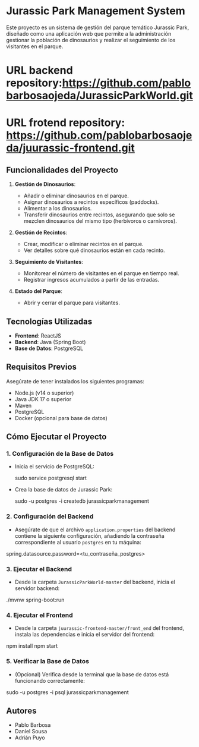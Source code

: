 # Jurassic Park Management System

Este proyecto es un sistema de gestión del parque temático Jurassic Park, diseñado como una aplicación web que permite a la administración gestionar la población de dinosaurios y realizar el seguimiento de los visitantes en el parque.

# URL backend repository:https://github.com/pablobarbosaojeda/JurassicParkWorld.git
# URL frotend repository: https://github.com/pablobarbosaojeda/juurassic-frontend.git

## Funcionalidades del Proyecto

1. **Gestión de Dinosaurios**:
   - Añadir o eliminar dinosaurios en el parque.
   - Asignar dinosaurios a recintos específicos (paddocks).
   - Alimentar a los dinosaurios.
   - Transferir dinosaurios entre recintos, asegurando que solo se mezclen dinosaurios del mismo tipo (herbívoros o carnívoros).

2. **Gestión de Recintos**:
   - Crear, modificar o eliminar recintos en el parque.
   - Ver detalles sobre qué dinosaurios están en cada recinto.

3. **Seguimiento de Visitantes**:
   - Monitorear el número de visitantes en el parque en tiempo real.
   - Registrar ingresos acumulados a partir de las entradas.

4. **Estado del Parque**:
   - Abrir y cerrar el parque para visitantes.

## Tecnologías Utilizadas

- **Frontend**: ReactJS
- **Backend**: Java (Spring Boot)
- **Base de Datos**: PostgreSQL

## Requisitos Previos

Asegúrate de tener instalados los siguientes programas:

- Node.js (v14 o superior)
- Java JDK 17 o superior
- Maven
- PostgreSQL
- Docker (opcional para base de datos)

## Cómo Ejecutar el Proyecto

### 1. Configuración de la Base de Datos

* Inicia el servicio de PostgreSQL:

  sudo service postgresql start

* Crea la base de datos de Jurassic Park:

  sudo -u postgres -i
  createdb jurassicparkmanagement

### 2. Configuración del Backend

* Asegúrate de que el archivo `application.properties` del backend contiene la siguiente configuración, añadiendo la contraseña correspondiente al usuario `postgres` en tu máquina:

 spring.datasource.password=<tu_contraseña_postgres>

 
### 3. Ejecutar el Backend

* Desde la carpeta `JurassicParkWorld-master` del backend, inicia el servidor backend:
  
./mvnw spring-boot:run

### 4. Ejecutar el Frontend

* Desde la carpeta `juurassic-frontend-master/front_end` del frontend, instala las dependencias e inicia el servidor del frontend:

npm install
npm start

### 5. Verificar la Base de Datos

* (Opcional) Verifica desde la terminal que la base de datos está funcionando correctamente:

sudo -u postgres -i
psql jurassicparkmanagement

## Autores

- Pablo Barbosa
- Daniel Sousa
- Adrián Puyo
